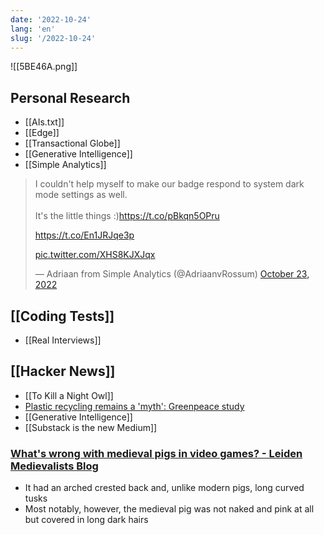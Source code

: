 ```yaml
---
date: '2022-10-24'
lang: 'en'
slug: '/2022-10-24'
---
```


![[5BE46A.png]]

## Personal Research

- [[AIs.txt]]
- [[Edge]]
- [[Transactional Globe]]
- [[Generative Intelligence]]
- [[Simple Analytics]]

<blockquote class="twitter-tweet">

I couldn&#39;t help myself to make our badge respond to system dark mode settings as well.<br/><br/>It&#39;s the little things :)<a href="https://t.co/pBkqn5OPru">https://t.co/pBkqn5OPru</a>

<a href="https://t.co/En1JRJqe3p">https://t.co/En1JRJqe3p</a>

<a href="https://t.co/XHS8KJXJqx">pic.twitter.com/XHS8KJXJqx</a>

&mdash; Adriaan from Simple Analytics (@AdriaanvRossum) <a href="https://twitter.com/AdriaanvRossum/status/1584167699411632128?ref_src=twsrc%5Etfw">October 23, 2022</a>

</blockquote>

## [[Coding Tests]]

- [[Real Interviews]]

## [[Hacker News]]

- [[To Kill a Night Owl]]
- [Plastic recycling remains a 'myth': Greenpeace study](https://phys.org/news/2022-10-plastic-recycling-myth-greenpeace.html)
- [[Generative Intelligence]]
- [[Substack is the new Medium]]

### [What's wrong with medieval pigs in video games? - Leiden Medievalists Blog](https://www.leidenmedievalistsblog.nl/articles/whats-wrong-with-medieval-pigs-in-videogames)

- It had an arched crested back and, unlike modern pigs, long curved tusks
- Most notably, however, the medieval pig was not naked and pink at all but covered in long dark hairs
